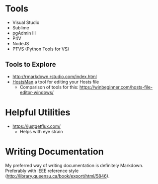 # Tools

-   Visual Studio
-   Sublime
-   pgAdmin III
-   P4V
-   NodeJS
-   PTVS (Python Tools for VS)

## Tools to Explore

-   <http://rmarkdown.rstudio.com/index.html>
-   [HostsMan](http://www.abelhadigital.com/hostsman) a tool for editing your Hosts file
    -   Comparison of tools for this: <https://winbeginner.com/hosts-file-editor-windows/>

# Helpful Utilities

-   <https://justgetflux.com/>
    -   Helps with eye strain

# Writing Documentation

My preferred way of writing documentation is definitely Markdown. Preferably with IEEE reference style (<http://library.queensu.ca/book/export/html/5846>).
